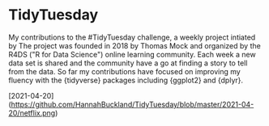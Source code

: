 # TidyTuesday

My contributions to the #TidyTuesday challenge, a weekly project intiated by The project was founded in 2018 by Thomas Mock and organized by the R4DS ("R for Data Science") online learning community.
Each week a new data set is shared and the community have a go at finding a story to tell from the data. 
So far my contributions have focused on improving my fluency with the {tidyverse} packages including {ggplot2} and {dplyr}.

[2021-04-20] (https://github.com/HannahBuckland/TidyTuesday/blob/master/2021-04-20/netflix.png)

